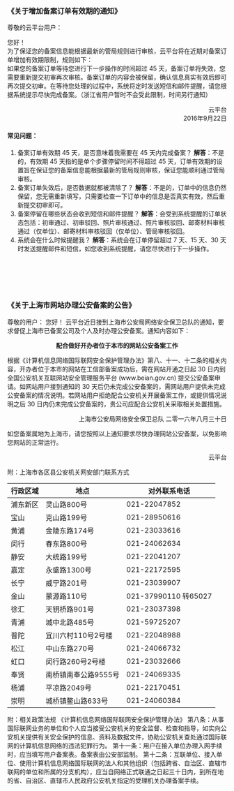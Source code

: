 ### 《关于增加备案订单有效期的通知》

尊敬的云平台用户：
<p>您好！</br>为了保证您的备案信息能根据最新的管局规则进行审核，云平台将在近期对备案订单增加有效期限制，规则如下：</br>
如果您的备案订单等待您进行下一步操作的时间超过 45 天，备案订单将失效，您需要重新提交初审再次审核。备案订单的内容会被保留，确认信息真实有效后即可再次提交初审。在等待您处理的过程中，系统将定时发送短信和邮件提醒，请您根据系统提示尽快完成备案。（浙江省用户暂时不会受此限制，时间另行通知）</p>

<p align=right>云平台</br>
2016年9月22日</p>




#### 常见问题：
1. 备案订单有效期 45 天，是否意味着我需要在 45 天内完成备案？
**解答**：不是的，有效期 45 天指的是单个步骤停留时间不得超过 45 天，订单有效期的设置旨在保证您的备案信息能根据最新的管局规则审核，保证您能顺利通过管局审核。
2. 备案订单失效后，是否数据就都被清除了？
**解答**：不是的，订单中的信息仍然保留，您无需重新填写，只需要检查一下订单中的信息是否真实有效，然后重新提交初审即可。
3. 备案停留在哪些状态会收到短信和邮件提醒？
**解答**：会受到系统提醒的订单状态包括：初审通过、初审驳回、照片审核通过、照片审核驳回、邮寄材料审核通过（仅单位）、邮寄材料审核驳回（仅单位）、管局审核驳回。
4. 系统会在什么时候提醒我？
**解答**：系统会在订单停留超过 7 天、15 天、30 天时发送提醒邮件和短信，如您收到系统提醒，请您尽快进行下一步操作。
</br></br></br></br></br></br>

### 《关于上海市网站办理公安备案的公告》

尊敬的用户：
您好！
云平台近日接到上海市公安局网络安全保卫总队的通知，要求督促上海市已备案公司及个人及时办理公安备案。通知内容如下：
**<p align=center>配合做好开办者位于本市的网站公安备案工作</p>**
<p>根据《计算机信息网络国际联网安全保护管理办法》第八、十一、十二条的相关内容，开办者位于本市的网站在工信部备案成功后，需在网站开通之日起 30 日内到全国公安机关互联网站安全管理服务平台 (www.beian.gov.cn) 提交公安备案申请。如网站用户接到通知的 30 天后仍未完成公安备案的，需网站用户提供未完成公安备案的情况说明。若网站用户拒绝配合公安机关开展备案工作，或提供情况说明之后 30 日内仍未完成公安备案的，贵公司应配合公安机关采取相关处置措施。</p>
<p align=right>上海市公安局网络安全保卫总队
二零一六年八月三十日</p>
如您备案属地为上海市，请您按照以上通知要求尽快办理网站公安备案，以免影响您网站的正常运行。
<p align=right>云平台</p>

附：上海市各区县公安机关网安部门联系方式

|行政区域 | 地点 | 对外联系电话 |
|---------|---------|---------|
|浦东新区| 灵山路800号 | 021-22047852 |
|宝山|克山路199号|	021-28950616|
|黄浦|金陵东路174号|021-23033616|
|闵行|	春东路800号	|021-24062634|
|静安|	大统路199号	|021-22041207|
|嘉定|	永盛路1300号	|021-22172595|
|长宁|	威宁路201号	|021-23039907|
|金山|	蒙源路110号	|021-37990110 转65027|
|徐汇|	天钥桥路901号|	021-23037398|
|青浦|	城中北路485号	|021-59725207|
|普陀|	宜川六村110号2号楼|	021-22048988|
|松江|	中山东路270号	|021-24066732|
|虹口|	闵行路260号2号楼	|021-23032666|
|奉贤|	南桥镇南奉公路9555号	|021-24069335|
|杨浦|	平凉路2049号	|021-22170451|
|崇明|	城桥镇鳌山路633号|	021-24060384|

附：相关政策法规
《计算机信息网络国际联网安全保护管理办法》
第八条：从事国际联网业务的单位和个人应当接受公安机关的安全监督、检查和指导，如实向公安机关提供有关安全保护的信息、资料及数据文件，协助公安机关查处通过国际联网的计算机信息网络的违法犯罪行为。
第十一条：用户在接入单位办理入网手续时，应当填写用户备案表。备案表由公安部监制。 
第十二条：互联单位、接入单位、使用计算机信息网络国际联网的法人和其他组织（包括跨省、自治区、直辖市联网的单位和所属的分支机构），应当自网络正式联通之日起三十日内，到所在地的省、自治区、直辖市人民政府公安机关指定的受理机关办理备案手续。 

